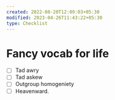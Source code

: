 ```yaml
---
created: 2022-08-20T12:09:03+05:30
modified: 2023-04-26T11:43:22+05:30
type: Checklist
---
```


# Fancy vocab for life

- [ ] Tad awry
- [ ] Tad askew
- [ ] Outgroup homogeniety
- [ ] Heavenward.
